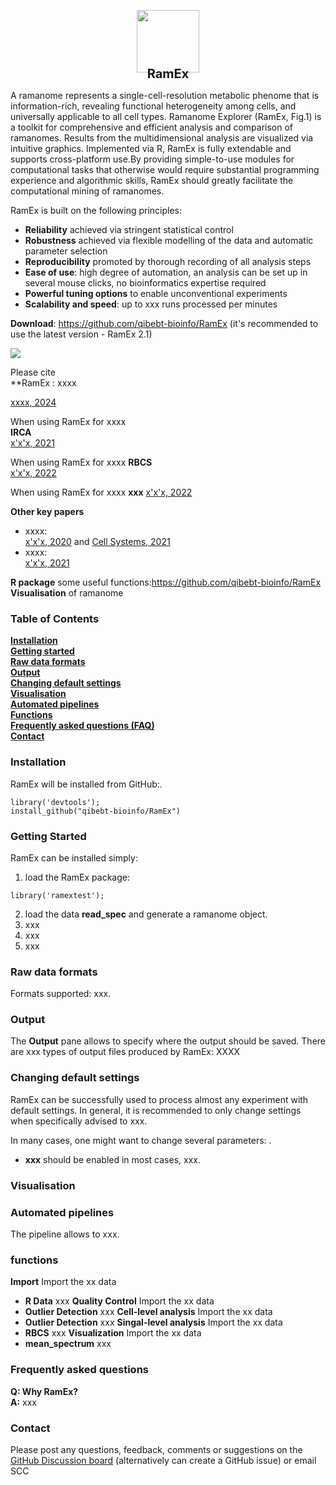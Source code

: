 
<p align="center" style="margin-bottom: 0px !important;">
  <img src="xxx" width="100" height="100">
</p>
<h1 align="center" style="margin-top: -10px; font-size: 20px">RamEx</h1>

A ramanome represents a single-cell-resolution metabolic phenome that is information-rich, revealing functional heterogeneity among cells, and universally applicable to all cell types. Ramanome Explorer (RamEx, Fig.1) is a toolkit for comprehensive and efficient analysis and comparison of ramanomes. Results from the multidimensional analysis are visualized via intuitive graphics. Implemented via R, RamEx is fully extendable and supports cross-platform use.By providing simple-to-use modules for computational tasks that otherwise would require substantial programming experience and algorithmic skills, RamEx should greatly facilitate the computational mining of ramanomes.

RamEx is built on the following principles:    
- **Reliability** achieved via stringent statistical control
- **Robustness** achieved via flexible modelling of the data and automatic parameter selection
- **Reproducibility** promoted by thorough recording of all analysis steps
- **Ease of use**: high degree of automation, an analysis can be set up in several mouse clicks, no bioinformatics expertise required
- **Powerful tuning options** to enable unconventional experiments
- **Scalability and speed**: up to xxx runs processed per minutes

**Download**: https://github.com/qibebt-bioinfo/RamEx
(it's recommended to use the latest version - RamEx 2.1)  

<img src="xxx"></br>  

Please cite   
**RamEx : xxxx 

[xxxx, 2024](https://github.com/qibebt-bioinfo/RamEx)

When using RamEx for xxxx   
**IRCA**   
[x'x'x, 2021](https://github.com/qibebt-bioinfo/RamEx)

When using RamEx for xxxx
**RBCS**  
[x'x'x, 2022](https://github.com/qibebt-bioinfo/RamEx)

When using RamEx for xxxx 
**xxx**
[x'x'x, 2022](https://github.com/qibebt-bioinfo/RamEx)

**Other key papers**  
- xxxx:  
[x'x'x, 2020](https://github.com/qibebt-bioinfo/RamEx) and [Cell Systems, 2021](https://github.com/qibebt-bioinfo/RamEx)
- xxxx:   
[x'x'x, 2021](https://github.com/qibebt-bioinfo/RamEx)

**R package** some useful functions:https://github.com/qibebt-bioinfo/RamEx 
**Visualisation** of ramanome

### Table of Contents
**[Installation](#installation)**<br>
**[Getting started](#getting-started)**<br>
**[Raw data formats](#raw-data-formats)**<br>
**[Output](#output)**<br>
**[Changing default settings](#changing-default-settings)**<br>
**[Visualisation](#visualisation)**<br>
**[Automated pipelines](#automated-pipelines)**<br>
**[Functions](#functions)**<br>
**[Frequently asked questions (FAQ)](#frequently-asked-questions)**<br>
**[Contact](#contact)**<br>

### Installation

RamEx will be installed from GitHub:.
```
library('devtools'); 
install_github("qibebt-bioinfo/RamEx")
```

### Getting Started

RamEx can be installed simply: 

1. load the RamEx package:
```  
library('ramextest'); 
```  
2. load the data **read_spec** and generate a ramanome object.
3. xxx
4. xxx
5. xxx


### Raw data formats

Formats supported: xxx. 



### Output

The **Output** pane allows to specify where the output should be saved. There are xxx types of output files produced by RamEx: XXXX




### Changing default settings
RamEx can be successfully used to process almost any experiment with default settings. In general, it is recommended to only change settings when specifically advised to xxx.

In many cases, one might want to change several parameters: .
- **xxx** should be enabled in most cases, xxx.


### Visualisation


### Automated pipelines
The pipeline allows to xxx.

### functions

**Import** Import the xx data
* **R Data** xxx
**Quality Control** Import the xx data
* **Outlier Detection** xxx
**Cell-level analysis** Import the xx data
* **Outlier Detection** xxx
**Singal-level analysis** Import the xx data
* **RBCS** xxx
**Visualization** Import the xx data
* **mean_spectrum** xxx

### Frequently asked questions
**Q: Why RamEx?**  
**A:** xxx

### Contact
Please post any questions, feedback, comments or suggestions on the [GitHub Discussion board](https://github.com/qibebt-bioinfo) (alternatively can create a GitHub issue) or email SCC 
